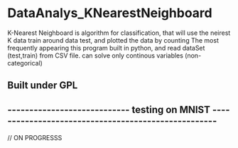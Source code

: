 DataAnalys_KNearestNeighboard
=============================


K-Nearest Neighboard is algorithm for classification, that will use the neirest K data train around data test,
and plotted the data by counting The most frequently appearing
this program built in python,
and read dataSet (test,train) from CSV file. can solve only continous variables (non-categorical)


Built under GPL
---------------------------------------------------------------------------------------------------
---------------------------- testing on MNIST ----------------------------------------------------
-------------------------------------------------------------------------------------------------
// ON PROGRESSS
